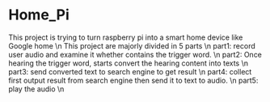 # Home_Pi
This project is trying to turn raspberry pi into a smart home device like Google home \n
This project are majorly divided in 5 parts \n
part1: record user audio and examine it whether contains the trigger word. \n
part2: Once hearing the trigger word, starts convert the hearing content into texts \n
part3: send converted text to search engine to get result \n
part4: collect first output result from search engine then send it to text to audio. \n
part5: play the audio \n

